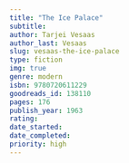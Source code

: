 ```yaml
---
title: "The Ice Palace"
subtitle: 
author: Tarjei Vesaas
author_last: Vesaas
slug: vesaas-the-ice-palace
type: fiction
img: true
genre: modern
isbn: 9780720611229
goodreads_id: 138110
pages: 176
publish_year: 1963
rating: 
date_started:
date_completed:
priority: high
---
```

